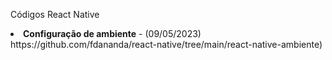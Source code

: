 Códigos React Native
<li><b>Configuração de ambiente</b> - (09/05/2023)<br>https://github.com/fdananda/react-native/tree/main/react-native-ambiente)</li>
